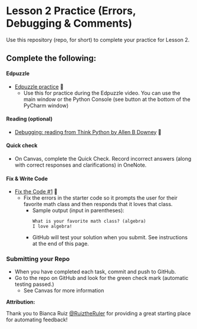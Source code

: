 # Lesson 2 Practice (Errors, Debugging & Comments)

Use this repository (repo, for short) to complete your practice for Lesson 2.

## Complete the following:
#### Edpuzzle
* [Edpuzzle practice](src/edpuzzle_practice.py) 🥉
  * Use this for practice during the Edpuzzle video. You can use the main window or the Python Console (see button at the bottom of the PyCharm window)

#### Reading (optional) 
* [Debugging: reading from Think Python by Allen B Downey](https://www.greenteapress.com/thinkpython/html/thinkpython021.html#:~:text=1%20Syntax%20errors%20are%20produced%20by%20Python%20when,messages%20but%20doesn%E2%80%99t%20do%20the%20right%20thing.%20) 🥇

#### Quick check
* On Canvas, complete the Quick Check. Record incorrect answers (along with correct responses and clarifications) in OneNote.

#### Fix & Write Code  
* [Fix the Code #1](src/fix_code_1.py) 🥉
  * Fix the errors in the starter code so it prompts the user for their favorite math class and then responds that it loves that class. 
    * Sample output (input in parentheses): 
      ```
      What is your favorite math class? (algebra)
      I love algebra!
      ```
    * GitHub will test your solution when you submit. See instructions at the end of this page.
### Submitting your Repo
* When you have completed each task, commit and push to GitHub. 
* Go to the repo on GitHub and look for the green check mark (automatic testing passed.)
  * See Canvas for more information
  

**Attribution:**

Thank you to Bianca Ruiz [@RuiztheRuler](https://github.com/RuizTheRuler) for providing a great starting place for automating feedback!
